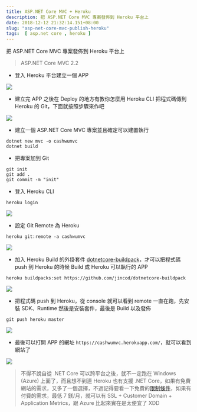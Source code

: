 ```yaml
---
title: ASP.NET Core MVC + Heroku
description: 把 ASP.NET Core MVC 專案發佈到 Heroku 平台上
date: 2018-12-12 21:32:14.151+08:00
slug: "asp-net-core-mvc-publish-heroku"
tags:  [ asp.net core , heroku ]
---
```


把 ASP.NET Core MVC 專案發佈到 Heroku 平台上

> ASP.NET Core MVC 2.2

- 登入 Heroku 平台建立一個 APP

![](/images/404.webp)

- 建立完 APP 之後在 Deploy 的地方有教你怎麼用 Heroku CLI 把程式碼傳到 Heroku 的 Git，下面就按照步驟來作吧

![](/images/404.webp)

- 建立一個 ASP.NET Core MVC 專案並且確定可以建置執行

```shell
dotnet new mvc -o cashwumvc
dotnet build
```

- 把專案加到 Git

```shell
git init
git add .
git commit -m "init"
```

- 登入 Heroku CLI

```shell
heroku login
```

![](/images/404.webp)

- 設定 Git Remote 為 Heroku

```shell
heroku git:remote -a cashwumvc
```

![](/images/404.webp)

- 加入 Heroku Build 的外掛套件 [dotnetcore-buildpack](https://github.com/jincod/dotnetcore-buildpack)，才可以把程式碼 push 到 Heroku 的時候 Build 成 Heroku 可以執行的 APP

```shell
heroku buildpacks:set https://github.com/jincod/dotnetcore-buildpack
```

![](/images/404.webp)

- 把程式碼 push 到 Heroku，從 console 就可以看到 remote 一直在跑，先安裝 SDK、Runtime 然後是安裝套件，最後是 Build 以及發佈

```shell
git push heroku master
```

![](/images/404.webp)

- 最後可以打開 APP 的網址 `https://cashwumvc.herokuapp.com/`，就可以看到網站了

![](/images/404.webp)

> 不得不說自從 .NET Core 可以跨平台之後，就不一定跑在 Windows (Azure) 上面了，而且想不到連 Heroku 也有支援 .NET Core，如果有免費網站的需求，又多了一個選擇，不過記得要看一下免費的[限制條件](https://www.heroku.com/pricing)，如果有付費的需求，最低 7 鎂/月，就可以有 SSL + Customer Domain + Application Metrics，跟 Azure 比起來實在是太便宜了 XDD